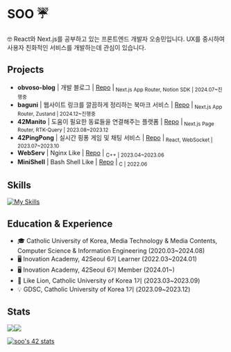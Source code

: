 # SOO ☔️
🤓 React와 Next.js를 공부하고 있는 프론트엔드 개발자 오송민입니다. UX를 중시하여 사용자 친화적인 서비스를 개발하는데 관심이 있습니다.

## Projects
- **obvoso-blog** | 개발 블로그 | [Repo](https://github.com/obvoso/obvoso-blog) |<sub> Next.js App Router, Notion SDK | 2024.07~진행중 </sub>
- **baguni** | 웹사이트 링크를 깔끔하게 정리하는 북마크 서비스 | [Repo](https://github.com/Kernel360/F2-BAGUNI) |<sub> Next.js App Router, Zustand | 2024.12~진행중 </sub>
- **42Manito** | 도움이 필요한 동료들을 연결해주는 플랫폼 | [Repo](https://github.com/manito42) |<sub> Next.js Page Router, RTK-Query | 2023.08~2023.12 </sub>
- **42PingPong** | 실시간 핑퐁 게임 및 채팅 서비스 | [Repo](https://github.com/42-pingpong) |<sub> React, WebSocket | 2023.07~2023.10 </sub>
- **WebServ** | Nginx Like | [Repo](https://github.com/koreanddinghwan/nginx-like-webserv-using-kqueue) | <sub>C++ | 2023.04~2023.06 </sub>
- **MiniShell** | Bash Shell Like | [Repo](https://github.com/obvoso/ss501) |<sub> C | 2022.06 </sub>

## Skills
[![My Skills](https://skillicons.dev/icons?i=js,ts,c,cpp,html,css,react,nextjs,vercel,git,github,aws,docker,nginx,emotion,materialui,tailwind,figma,ai,ps&perline=10)](https://skillicons.dev)

## Education & Experience
- 🎓 Catholic University of Korea, Media Technology & Media Contents, Computer Science & Information Engineering (2020.03~2024.08)
- 🖥 Inovation Academy, 42Seoul 6기 Learner (2022.03~2024.01)
- 🖥 Inovation Academy, 42Seoul 6기 Member (2024.01~)
- 🦁 Like Lion, Catholic University of Korea 1기 (2023.03~2023.09)
- 💡 GDSC, Catholic University of Korea 1기 (2023.09~2023.12)

## Stats
<!--
[![Solved.ac Profile](http://mazassumnida.wtf/api/v2/generate_badge?boj=autumninmoon)](https://solved.ac/autumninmoon/)
-->  
<div style="display: flex;">
  <a href="https://github.com/obvoso/github-readme-stats">
    <img src="https://github-readme-stats.vercel.app/api?username=obvoso&show_icons=true&theme=tokyonight" />
  </a>
   <a href="https://github.com/obvoso/github-readme-stats">
    <img src="https://github-readme-stats.vercel.app/api/top-langs/?username=obvoso&layout=compact&theme=tokyonight" />
  </a>
</div>

[![soo's 42 stats](https://badge.mediaplus.ma/darkblue/soo?1337Badge=off&UM6P=off)](https://github.com/oakoudad/badge42)
<!-- [![Moon.svg](https://moon-svg.minung.dev/moon.svg?theme=basic)](https://moon-svg.minung.dev) -->
